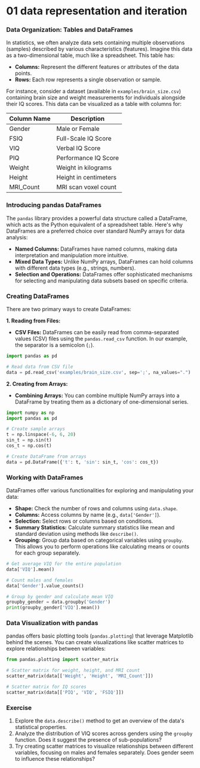 # 01 data representation and iteration

### Data Organization: Tables and DataFrames

In statistics, we often analyze data sets containing multiple observations (samples) described by various characteristics (features). Imagine this data as a two-dimensional table, much like a spreadsheet. This table has:

* **Columns:** Represent the different features or attributes of the data points.
* **Rows:** Each row represents a single observation or sample.

For instance, consider a dataset (available in `examples/brain_size.csv`) containing brain size and weight measurements for individuals alongside their IQ scores. This data can be visualized as a table with columns for:

| Column Name | Description           |
| ----------- | --------------------- |
| Gender      | Male or Female        |
| FSIQ        | Full-Scale IQ Score   |
| VIQ         | Verbal IQ Score       |
| PIQ         | Performance IQ Score  |
| Weight      | Weight in kilograms   |
| Height      | Height in centimeters |
| MRI\_Count  | MRI scan voxel count  |

### Introducing pandas DataFrames

The `pandas` library provides a powerful data structure called a DataFrame, which acts as the Python equivalent of a spreadsheet table. Here's why DataFrames are a preferred choice over standard NumPy arrays for data analysis:

* **Named Columns:** DataFrames have named columns, making data interpretation and manipulation more intuitive.
* **Mixed Data Types:** Unlike NumPy arrays, DataFrames can hold columns with different data types (e.g., strings, numbers).
* **Selection and Operations:** DataFrames offer sophisticated mechanisms for selecting and manipulating data subsets based on specific criteria.

### Creating DataFrames

There are two primary ways to create DataFrames:

**1. Reading from Files:**

* **CSV Files:** DataFrames can be easily read from comma-separated values (CSV) files using the `pandas.read_csv` function. In our example, the separator is a semicolon (`;`).

```python
import pandas as pd

# Read data from CSV file
data = pd.read_csv('examples/brain_size.csv', sep=';', na_values=".")
```

**2. Creating from Arrays:**

* **Combining Arrays:** You can combine multiple NumPy arrays into a DataFrame by treating them as a dictionary of one-dimensional series.

```python
import numpy as np
import pandas as pd

# Create sample arrays
t = np.linspace(-6, 6, 20)
sin_t = np.sin(t)
cos_t = np.cos(t)

# Create DataFrame from arrays
data = pd.DataFrame({'t': t, 'sin': sin_t, 'cos': cos_t})
```

### Working with DataFrames

DataFrames offer various functionalities for exploring and manipulating your data:

* **Shape:** Check the number of rows and columns using `data.shape`.
* **Columns:** Access columns by name (e.g., `data['Gender']`).
* **Selection:** Select rows or columns based on conditions.
* **Summary Statistics:** Calculate summary statistics like mean and standard deviation using methods like `describe()`.
* **Grouping:** Group data based on categorical variables using `groupby`. This allows you to perform operations like calculating means or counts for each group separately.

```python
# Get average VIQ for the entire population
data['VIQ'].mean()

# Count males and females
data['Gender'].value_counts()

# Group by gender and calculate mean VIQ
groupby_gender = data.groupby('Gender')
print(groupby_gender['VIQ'].mean())
```

### Data Visualization with pandas

pandas offers basic plotting tools (`pandas.plotting`) that leverage Matplotlib behind the scenes. You can create visualizations like scatter matrices to explore relationships between variables:

```python
from pandas.plotting import scatter_matrix

# Scatter matrix for weight, height, and MRI count
scatter_matrix(data[['Weight', 'Height', 'MRI_Count']])

# Scatter matrix for IQ scores
scatter_matrix(data[['PIQ', 'VIQ', 'FSIQ']])
```

### Exercise

1. Explore the `data.describe()` method to get an overview of the data's statistical properties.
2. Analyze the distribution of VIQ scores across genders using the `groupby` function. Does it suggest the presence of sub-populations?
3. Try creating scatter matrices to visualize relationships between different variables, focusing on males and females separately. Does gender seem to influence these relationships?
